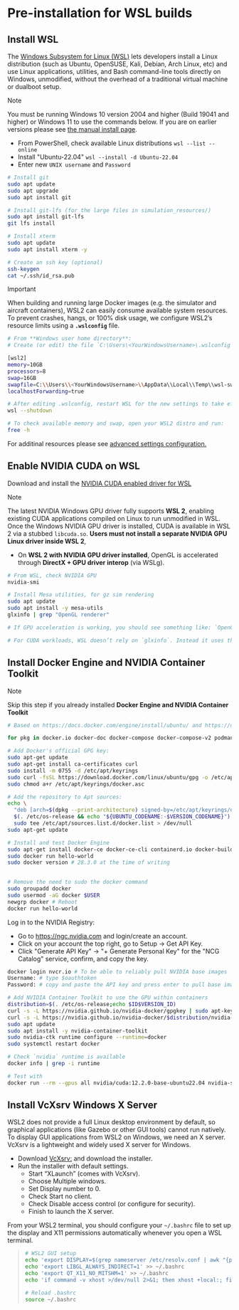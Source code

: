 # Pre-installation for WSL builds

## Install WSL 
The [Windows Subsystem for Linux (WSL)](https://learn.microsoft.com/en-us/windows/wsl/install) lets developers install a Linux distribution (such as Ubuntu, OpenSUSE, Kali, Debian, Arch Linux, etc) and use Linux applications, utilities, and Bash command-line tools directly on Windows, unmodified, without the overhead of a traditional virtual machine or dualboot setup.

> [!NOTE]
> You must be running Windows 10 version 2004 and higher (Build 19041 and higher) or Windows 11 to use the commands below. If you are on earlier versions please see [the manual install page](https://learn.microsoft.com/en-us/windows/wsl/install-manual).

- From PowerShell, check available Linux distributions `wsl --list --online`
- Install "Ubuntu-22.04" `wsl --install -d Ubuntu-22.04`
- Enter new `UNIX username` and `Password`

```sh
# Install git
sudo apt update
sudo apt upgrade
sudo apt install git

# Install git-lfs (for the large files in simulation_resources/)
sudo apt install git-lfs
git lfs install

# Install xterm
sudo apt update
sudo apt install xterm -y

# Create an ssh key (optional)
ssh-keygen 
cat ~/.ssh/id_rsa.pub
```

> [!IMPORTANT]
> When building and running large Docker images (e.g. the simulator and aircraft containers), WSL2 can easily consume available system resources. To prevent crashes, hangs, or 100% disk usage, we configure WSL2’s resource limits using a **`.wslconfig`** file. 
> 
> ```sh
> # From **Windows user home directory**: 
> # Create (or edit) the file `C:\Users\<YourWindowsUsername>\.wslconfig` and add:
>
> [wsl2]
> memory=10GB
> processors=8
> swap=16GB
> swapfile=C:\\Users\\<YourWindowsUsername>\\AppData\\Local\\Temp\\wsl-swap.vhdx
> localhostForwarding=true
>
> # After editing .wslconfig, restart WSL for the new settings to take effect:
> wsl --shutdown 
>
> # To check available memory and swap, open your WSL2 distro and run:
> free -h
> ```
> For additinal resources please see [advanced settings configuration.](https://learn.microsoft.com/en-us/windows/wsl/wsl-config)

## Enable NVIDIA CUDA on WSL
Download and install the [NVIDIA CUDA enabled driver for WSL](https://www.nvidia.com/download/index.aspx) 

>[!NOTE] 
>The latest NVIDIA Windows GPU driver fully supports **WSL 2**, enabling existing CUDA applications compiled on Linux to run unmodified in WSL.
Once the Windows NVIDIA GPU driver is installed, CUDA is available in WSL 2 via a stubbed `libcuda.so`. **Users must not install a separate NVIDIA GPU Linux driver inside WSL 2**,

- On **WSL 2 with NVIDIA GPU driver installed**, OpenGL is accelerated through **DirectX + GPU driver interop** (via WSLg).

```sh
# From WSL, check NVIDIA GPU
nvidia-smi

# Install Mesa utilities, for gz sim rendering 
sudo apt update
sudo apt install -y mesa-utils
glxinfo | grep "OpenGL renderer"

# If GPU acceleration is working, you should see something like: `OpenGL renderer string: D3D12 (Intel(R) UHD Graphics)`

# For CUDA workloads, WSL doesn’t rely on `glxinfo`. Instead it uses the NVIDIA Windows driver stubbed inside WSL (`libcuda.so`). So you can still have full CUDA even though OpenGL shows Intel. This only shows the renderer used for graphics (OpenGL), **not CUDA compute**.
```

## Install Docker Engine and NVIDIA Container Toolkit

> [!NOTE]
> Skip this step if you already installed **Docker Engine and NVIDIA Container Toolkit**

```sh
# Based on https://docs.docker.com/engine/install/ubuntu/ and https://docs.docker.com/engine/install/linux-postinstall/

for pkg in docker.io docker-doc docker-compose docker-compose-v2 podman-docker containerd runc; do sudo apt-get remove $pkg; done # none should be there

# Add Docker's official GPG key:
sudo apt-get update
sudo apt-get install ca-certificates curl
sudo install -m 0755 -d /etc/apt/keyrings
sudo curl -fsSL https://download.docker.com/linux/ubuntu/gpg -o /etc/apt/keyrings/docker.asc
sudo chmod a+r /etc/apt/keyrings/docker.asc

# Add the repository to Apt sources:
echo \
  "deb [arch=$(dpkg --print-architecture) signed-by=/etc/apt/keyrings/docker.asc] https://download.docker.com/linux/ubuntu \
  $(. /etc/os-release && echo "${UBUNTU_CODENAME:-$VERSION_CODENAME}") stable" | \
  sudo tee /etc/apt/sources.list.d/docker.list > /dev/null
sudo apt-get update
```

```sh
# Install and test Docker Engine
sudo apt-get install docker-ce docker-ce-cli containerd.io docker-buildx-plugin docker-compose-plugin
sudo docker run hello-world
sudo docker version # 28.3.0 at the time of writing
					

# Remove the need to sudo the docker command
sudo groupadd docker
sudo usermod -aG docker $USER
newgrp docker # Reboot
docker run hello-world
```

Log in to the NVIDIA Registry:

- Go to https://ngc.nvidia.com and login/create an account.
- Click on your account the top right, go to Setup -> Get API Key.
- Click "Generate API Key" -> "+ Generate Personal Key" for the "NCG Catalog" service, confirm, and copy the key.

```sh
docker login nvcr.io # To be able to reliably pull NVIDIA base images
Username: # type $oauthtoken
Password: # copy and paste the API key and press enter to pull base images from nvcr.io/
```

```sh
# Add NVIDIA Container Toolkit to use the GPU within containers
distribution=$(. /etc/os-release;echo $ID$VERSION_ID)
curl -s -L https://nvidia.github.io/nvidia-docker/gpgkey | sudo apt-key add -
curl -s -L https://nvidia.github.io/nvidia-docker/$distribution/nvidia-docker.list | sudo tee /etc/apt/sources.list.d/nvidia-docker.list
sudo apt update
sudo apt install -y nvidia-container-toolkit
sudo nvidia-ctk runtime configure --runtime=docker
sudo systemctl restart docker

# Check `nvidia` runtime is available
docker info | grep -i runtime

# Test with
docker run --rm --gpus all nvidia/cuda:12.2.0-base-ubuntu22.04 nvidia-smi
```

## Install VcXsrv Windows X Server
WSL2 does not provide a full Linux desktop environment by default, so graphical applications (like Gazebo or other GUI tools) cannot run natively. To display GUI applications from WSL2 on Windows, we need an X server. VcXsrv is a lightweight and widely used X server for Windows.
- Download [VcXsrv:](https://sourceforge.net/projects/vcxsrv/) and download the installer.
- Run the installer with default settings.
    - Start “XLaunch” (comes with VcXsrv).
    - Choose Multiple windows.
    - Set Display number to 0.
    - Check Start no client.
    - Check Disable access control (or configure for security).
    - Finish to launch the X server.

From your WSL2 terminal, you should configure your `~/.bashrc` file to set up the display and X11 permissions automatically whenever you open a WSL terminal.

> ```sh
> # WSL2 GUI setup
> echo 'export DISPLAY=$(grep nameserver /etc/resolv.conf | awk "{print \$2}"):0' >> ~/.bashrc
> echo 'export LIBGL_ALWAYS_INDIRECT=1' >> ~/.bashrc
> echo 'export QT_X11_NO_MITSHM=1' >> ~/.bashrc
> echo 'if command -v xhost >/dev/null 2>&1; then xhost +local:; fi' >> ~/.bashrc
>
> # Reload .bashrc
> source ~/.bashrc
> ```
